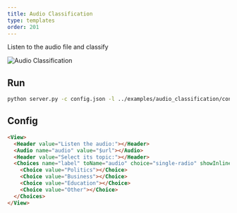 ```yaml
---
title: Audio Classification
type: templates
order: 201
---
```


Listen to the audio file and classify

![Audio Classification](https://user.fm/files/v2-70ded6823222ef7f5291482df9ce39c2/Screen%20Shot%202019-08-01%20at%209.21.12%20PM.png "Audio Classification")

## Run

```bash
python server.py -c config.json -l ../examples/audio_classification/config.xml -i ../examples/audio_classification/tasks.json -o output
```

## Config 

```html
<View>
  <Header value="Listen the audio:"></Header>
  <Audio name="audio" value="$url"></Audio>
  <Header value="Select its topic:"></Header>
  <Choices name="label" toName="audio" choice="single-radio" showInline="true">
    <Choice value="Politics"></Choice>
    <Choice value="Business"></Choice>
    <Choice value="Education"></Choice>
    <Choice value="Other"></Choice>
  </Choices>
</View>
```
